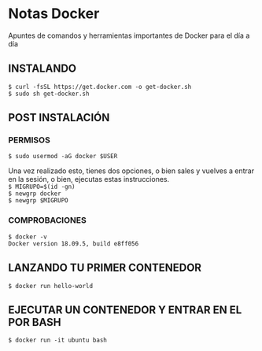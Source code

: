 # Notas Docker
Apuntes de comandos y herramientas importantes de Docker para el día a día

## INSTALANDO
`$ curl -fsSL https://get.docker.com -o get-docker.sh`<br>
`$ sudo sh get-docker.sh`

## POST INSTALACIÓN
### PERMISOS
`$ sudo usermod -aG docker $USER`

Una vez realizado esto, tienes dos opciones, o bien sales y vuelves a entrar en la sesión, o bien, ejecutas estas instrucciones.<br>
`$ MIGRUPO=$(id -gn)`<br>
`$ newgrp docker`<br>
`$ newgrp $MIGRUPO`<br>

### COMPROBACIONES <br>
`$ docker -v` <br>
`Docker version 18.09.5, build e8ff056`

## LANZANDO TU PRIMER CONTENEDOR
`$ docker run hello-world`

## EJECUTAR UN CONTENEDOR Y ENTRAR EN EL POR BASH
`$ docker run -it ubuntu bash`
